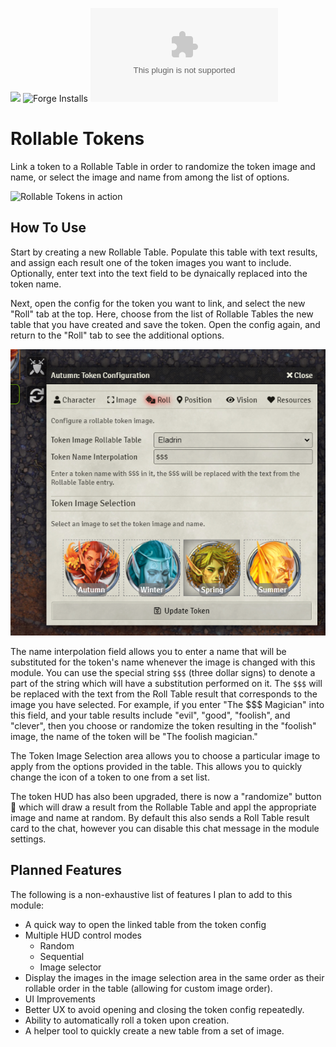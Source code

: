 ![](https://img.shields.io/badge/Foundry-v0.8.8-informational)
![Forge Installs](https://img.shields.io/badge/dynamic/json?label=Forge%20Installs&query=package.installs&suffix=%25&url=https%3A%2F%2Fforge-vtt.com%2Fapi%2Fbazaar%2Fpackage%2Froll-tokens&colorB=4aa94a)
![Latest Release Download Count](https://img.shields.io/github/downloads/zeel01/roll-tokens/latest/roll-tokens.zip)

# Rollable Tokens

Link a token to a Rollable Table in order to randomize the token image and name, or select the image and name from among the list of options.

![Rollable Tokens in action](demo/roll-tokens_003.gif)

## How To Use

Start by creating a new Rollable Table. Populate this table with text results, and assign each result one of the token images you want to include. Optionally, enter text into the text field to be dynaically replaced into the token name.

Next, open the config for the token you want to link, and select the new "Roll" tab at the top. Here, choose from the list of Rollable Tables the new table that you have created and save the token. Open the config again, and return to the "Roll" tab to see the additional options.

![The "Roll" config tab](demo/roll-token_config-tab.png)

The name interpolation field allows you to enter a name that will be substituted for the token's name whenever the image is changed with this module. You can use the special string `$$$` (three dollar signs) to denote a part of the string which will have a substitution performed on it. The `$$$` will be replaced with the text from the Roll Table result that corresponds to the image you have selected. For example, if you enter "The $$$ Magician" into this field, and your table results include "evil", "good", "foolish", and "clever", then you choose or randomize the token resulting in the "foolish" image, the name of the token will be "The foolish magician."

The Token Image Selection area allows you to choose a particular image to apply from the options provided in the table. This allows you to quickly change the icon of a token to one from a set list.

The token HUD has also been upgraded, there is now a "randomize" button 🔁 which will draw a result from the Rollable Table and appl the appropriate image and name at random. By default this also sends a Roll Table result card to the chat, however you can disable this chat message in the module settings.

## Planned Features

The following is a non-exhaustive list of features I plan to add to this module:
- A quick way to open the linked table from the token config
- Multiple HUD control modes
  - Random
  - Sequential
  - Image selector
- Display the images in the image selection area in the same order as their rollable order in the table (allowing for custom image order).
- UI Improvements
- Better UX to avoid opening and closing the token config repeatedly.
- Ability to automatically roll a token upon creation.
- A helper tool to quickly create a new table from a set of image.